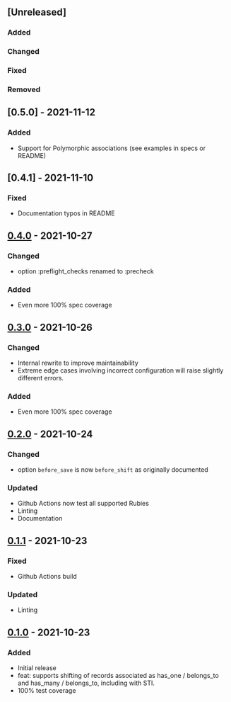 ## [Unreleased]

### Added


### Changed


### Fixed


### Removed


## [0.5.0] - 2021-11-12
### Added

- Support for Polymorphic associations (see examples in specs or README)

## [0.4.1] - 2021-11-10
### Fixed

- Documentation typos in README

## [0.4.0] - 2021-10-27
### Changed

- option :preflight_checks renamed to :precheck

### Added

- Even more 100% spec coverage

## [0.3.0] - 2021-10-26
### Changed

- Internal rewrite to improve maintainability
- Extreme edge cases involving incorrect configuration will raise slightly different errors.

### Added

- Even more 100% spec coverage

## [0.2.0] - 2021-10-24
### Changed

- option `before_save` is now `before_shift` as originally documented

### Updated

- Github Actions now test all supported Rubies
- Linting
- Documentation

## [0.1.1] - 2021-10-23
### Fixed

- Github Actions build

### Updated

- Linting

## [0.1.0] - 2021-10-23
### Added

- Initial release
- feat: supports shifting of records associated as has_one / belongs_to and has_many / belongs_to, including with STI.
- 100% test coverage

[0.1.0]: https://github.com/pboling/shiftable/releases/tag/v0.1.0

[0.1.1]: https://github.com/pboling/shiftable/releases/tag/v0.1.1

[0.2.0]: https://github.com/pboling/shiftable/releases/tag/v0.2.0

[0.3.0]: https://github.com/pboling/shiftable/releases/tag/v0.3.0

[0.4.0]: https://github.com/pboling/shiftable/releases/tag/v0.4.0